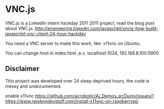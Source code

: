 VNC.js
======
VNC.js is a LinkedIn intern hackday 2011 2011 project, read the blog post about VNC.js: http://engineering.linkedin.com/javascript/vncjs-how-build-javascript-vnc-client-24-hour-hackday

You need a VNC server to make this work, like: x11vnc on Ubuntu.

You can change host in index.html ,e.x. localhost:1024, 192.168.8.100:5900

Disclaimer
----------
This project was developed over 24 sleep deprived hours, the code is messy and undocumented.


enable x11vnc
https://github.com/acrobotic/Ai_Demos_pcDuino/issues/1
https://www.randomdevstuff.com/install-x11vnc-on-raspberrypi/